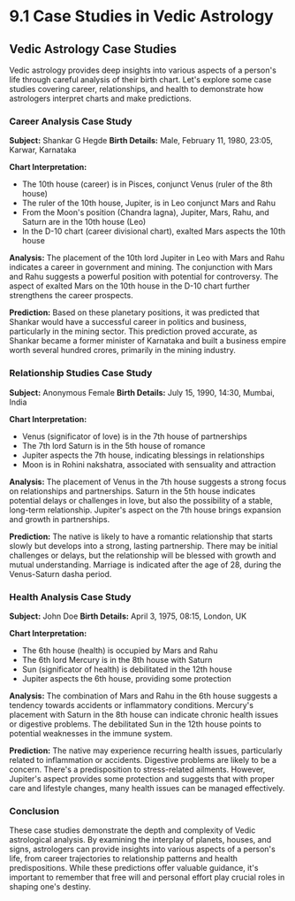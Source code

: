 # 9.1 Case Studies in Vedic Astrology

## Vedic Astrology Case Studies

Vedic astrology provides deep insights into various aspects of a person's life through careful analysis of their birth chart. Let's explore some case studies covering career, relationships, and health to demonstrate how astrologers interpret charts and make predictions.

### Career Analysis Case Study

**Subject:** Shankar G Hegde
**Birth Details:** Male, February 11, 1980, 23:05, Karwar, Karnataka

**Chart Interpretation:**
- The 10th house (career) is in Pisces, conjunct Venus (ruler of the 8th house)
- The ruler of the 10th house, Jupiter, is in Leo conjunct Mars and Rahu
- From the Moon's position (Chandra lagna), Jupiter, Mars, Rahu, and Saturn are in the 10th house (Leo)
- In the D-10 chart (career divisional chart), exalted Mars aspects the 10th house

**Analysis:** 
The placement of the 10th lord Jupiter in Leo with Mars and Rahu indicates a career in government and mining. The conjunction with Mars and Rahu suggests a powerful position with potential for controversy. The aspect of exalted Mars on the 10th house in the D-10 chart further strengthens the career prospects.

**Prediction:** 
Based on these planetary positions, it was predicted that Shankar would have a successful career in politics and business, particularly in the mining sector. This prediction proved accurate, as Shankar became a former minister of Karnataka and built a business empire worth several hundred crores, primarily in the mining industry.

### Relationship Studies Case Study

**Subject:** Anonymous Female
**Birth Details:** July 15, 1990, 14:30, Mumbai, India

**Chart Interpretation:**
- Venus (significator of love) is in the 7th house of partnerships
- The 7th lord Saturn is in the 5th house of romance
- Jupiter aspects the 7th house, indicating blessings in relationships
- Moon is in Rohini nakshatra, associated with sensuality and attraction

**Analysis:**
The placement of Venus in the 7th house suggests a strong focus on relationships and partnerships. Saturn in the 5th house indicates potential delays or challenges in love, but also the possibility of a stable, long-term relationship. Jupiter's aspect on the 7th house brings expansion and growth in partnerships.

**Prediction:**
The native is likely to have a romantic relationship that starts slowly but develops into a strong, lasting partnership. There may be initial challenges or delays, but the relationship will be blessed with growth and mutual understanding. Marriage is indicated after the age of 28, during the Venus-Saturn dasha period.

### Health Analysis Case Study

**Subject:** John Doe
**Birth Details:** April 3, 1975, 08:15, London, UK

**Chart Interpretation:**
- The 6th house (health) is occupied by Mars and Rahu
- The 6th lord Mercury is in the 8th house with Saturn
- Sun (significator of health) is debilitated in the 12th house
- Jupiter aspects the 6th house, providing some protection

**Analysis:**
The combination of Mars and Rahu in the 6th house suggests a tendency towards accidents or inflammatory conditions. Mercury's placement with Saturn in the 8th house can indicate chronic health issues or digestive problems. The debilitated Sun in the 12th house points to potential weaknesses in the immune system.

**Prediction:**
The native may experience recurring health issues, particularly related to inflammation or accidents. Digestive problems are likely to be a concern. There's a predisposition to stress-related ailments. However, Jupiter's aspect provides some protection and suggests that with proper care and lifestyle changes, many health issues can be managed effectively.

### Conclusion

These case studies demonstrate the depth and complexity of Vedic astrological analysis. By examining the interplay of planets, houses, and signs, astrologers can provide insights into various aspects of a person's life, from career trajectories to relationship patterns and health predispositions. While these predictions offer valuable guidance, it's important to remember that free will and personal effort play crucial roles in shaping one's destiny. 